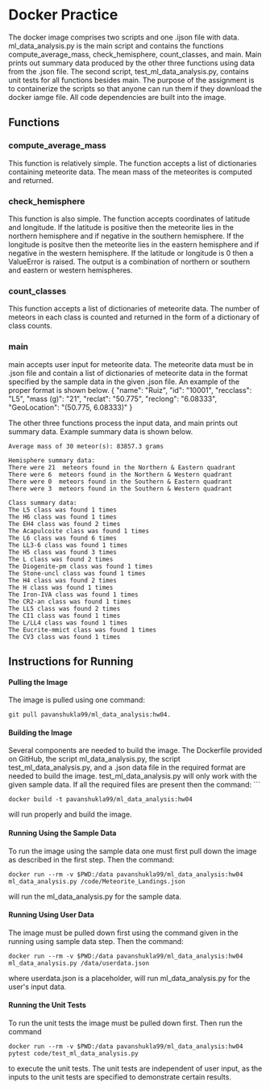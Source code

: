 <h1>Docker Practice</h1>
The docker image comprises two scripts and one .ijson file with data. ml_data_analysis.py is the main script and contains the functions compute_average_mass, check_hemisphere, count_classes, and main. Main prints out summary data produced by the other three functions using data from the .json file. The second script, test_ml_data_analysis.py, contains unit tests for all functions besides main. The purpose of the assignment is to containerize the scripts so that anyone can run them if they download the docker iamge file. All code dependencies are built into the image.
<h2>Functions</h2>
<h3>compute_average_mass</h3>
This function is relatively simple. The function accepts a list of dictionaries containing meteorite data. The mean mass of the meteorites is computed and returned. 
<h3>check_hemisphere</h3>
This function is also simple. The function accepts coordinates of latitude and longitude. If the latitude is positive then the meteorite lies in the northern hemisphere and if negative in the southern hemisphere. If the longitude is positve then the meteorite lies in the eastern hemisphere and if negative in the western hemisphere. If the latitude or longitude is 0 then a ValueError is raised. The output is a combination of northern or southern and eastern or western hemispheres. 
<h3>count_classes</h3>
This function accepts a list of dictionaries of meteorite data. The number of meteors in each class is counted and returned in the form of a dictionary of class counts.
<h3>main</h3>
main accepts user input for meteorite data. The meteorite data must be in .json file and contain a list of dictionaries of meteorite data in the format specified by the sample data in the given .json file. An example of the proper format is shown below.
	{
	"name": "Ruiz",
	"id": "10001",
	"recclass": "L5",
	"mass (g)": "21",
	"reclat": "50.775",
	"reclong": "6.08333",
	"GeoLocation": "(50.775, 6.08333)"
	}



The other three functions process the input data, and main prints out summary data. Example summary data is shown below.

	Average mass of 30 meteor(s): 83857.3 grams

	Hemisphere summary data:
	There were 21  meteors found in the Northern & Eastern quadrant
	There were 6  meteors found in the Northern & Western quadrant
	There were 0  meteors found in the Southern & Eastern quadrant
	There were 3  meteors found in the Southern & Western quadrant

	Class summary data:
	The L5 class was found 1 times
	The H6 class was found 1 times
	The EH4 class was found 2 times
	The Acapulcoite class was found 1 times
	The L6 class was found 6 times
	The LL3-6 class was found 1 times
	The H5 class was found 3 times
	The L class was found 2 times
	The Diogenite-pm class was found 1 times
	The Stone-uncl class was found 1 times
	The H4 class was found 2 times
	The H class was found 1 times
	The Iron-IVA class was found 1 times
	The CR2-an class was found 1 times
	The LL5 class was found 2 times
	The CI1 class was found 1 times
	The L/LL4 class was found 1 times
	The Eucrite-mmict class was found 1 times
	The CV3 class was found 1 times



<h2>Instructions for Running</h2>
<h4>Pulling the Image</h4>
The image is pulled using one command:

	git pull pavanshukla99/ml_data_analysis:hw04. 

<h4>Building the Image</h4>
Several components are needed to build the image. The Dockerfile provided on GitHub, the script ml_data_analysis.py, the script test_ml_data_analysis.py, and a .json data file in the required format are needed to build the image. test_ml_data_analysis.py will only work with the given sample data. If all the required files are present then the command:
```

	docker build -t pavanshukla99/ml_data_analysis:hw04

will run properly and build the image.

<h4>Running Using the Sample Data</h4>
To run the image using the sample data one must first pull down the image as described in the first step. Then the command:

	docker run --rm -v $PWD:/data pavanshukla99/ml_data_analysis:hw04 ml_data_analysis.py /code/Meteorite_Landings.json

will run the ml_data_analysis.py for the sample data.

<h4>Running Using User Data</h4>
The image must be pulled down first using the command given in the running using sample data step. Then the command:

	docker run --rm -v $PWD:/data pavanshukla99/ml_data_analysis:hw04 ml_data_analysis.py /data/userdata.json

where userdata.json is a placeholder, will run ml_data_analysis.py for the user's input data. 
<h4>Running the Unit Tests</h4>
To run the unit tests the image must be pulled down first. Then run the command 

	docker run --rm -v $PWD:/data pavanshukla99/ml_data_analysis:hw04 pytest code/test_ml_data_analysis.py

to execute the unit tests. The unit tests are independent of user input, as the inputs to the unit tests are specified to demonstrate certain results.


